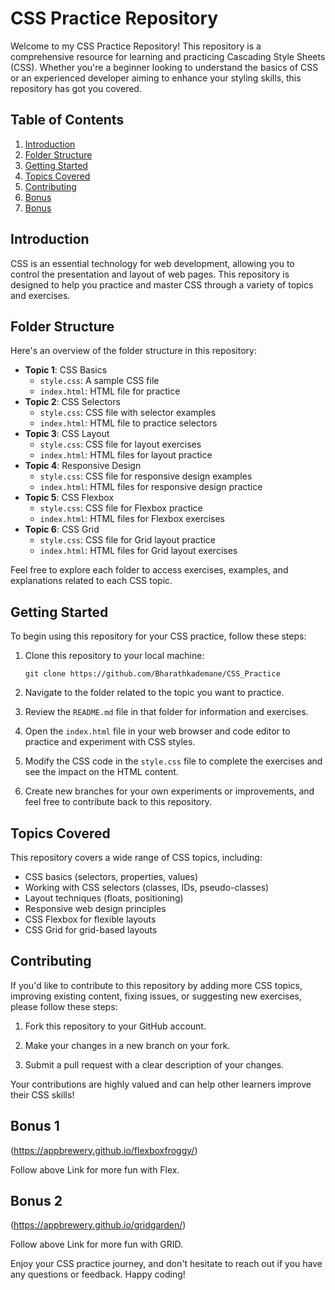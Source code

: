 # CSS Practice Repository

Welcome to my CSS Practice Repository! This repository is a comprehensive resource for learning and practicing Cascading Style Sheets (CSS). Whether you're a beginner looking to understand the basics of CSS or an experienced developer aiming to enhance your styling skills, this repository has got you covered.

## Table of Contents

1. [Introduction](#introduction)
2. [Folder Structure](#folder-structure)
3. [Getting Started](#getting-started)
4. [Topics Covered](#topics-covered)
5. [Contributing](#contributing)
6. [Bonus](#bonus1)
7. [Bonus](#bonus2)

## Introduction

CSS is an essential technology for web development, allowing you to control the presentation and layout of web pages. This repository is designed to help you practice and master CSS through a variety of topics and exercises.

## Folder Structure

Here's an overview of the folder structure in this repository:

- **Topic 1**: CSS Basics
  - `style.css`: A sample CSS file
  - `index.html`: HTML file for practice
- **Topic 2**: CSS Selectors
  - `style.css`: CSS file with selector examples
  - `index.html`: HTML file to practice selectors
- **Topic 3**: CSS Layout
  - `style.css`: CSS file for layout exercises
  - `index.html`: HTML files for layout practice
- **Topic 4**: Responsive Design
  - `style.css`: CSS file for responsive design examples
  - `index.html`: HTML files for responsive design practice
- **Topic 5**: CSS Flexbox
  - `style.css`: CSS file for Flexbox practice
  - `index.html`: HTML files for Flexbox exercises
- **Topic 6**: CSS Grid
  - `style.css`: CSS file for Grid layout practice
  - `index.html`: HTML files for Grid layout exercises

Feel free to explore each folder to access exercises, examples, and explanations related to each CSS topic.

## Getting Started

To begin using this repository for your CSS practice, follow these steps:

1. Clone this repository to your local machine:

   ```shell
   git clone https://github.com/Bharathkademane/CSS_Practice
   ```

2. Navigate to the folder related to the topic you want to practice.

3. Review the `README.md` file in that folder for information and exercises.

4. Open the `index.html` file in your web browser and code editor to practice and experiment with CSS styles.

5. Modify the CSS code in the `style.css` file to complete the exercises and see the impact on the HTML content.

6. Create new branches for your own experiments or improvements, and feel free to contribute back to this repository.

## Topics Covered

This repository covers a wide range of CSS topics, including:

- CSS basics (selectors, properties, values)
- Working with CSS selectors (classes, IDs, pseudo-classes)
- Layout techniques (floats, positioning)
- Responsive web design principles
- CSS Flexbox for flexible layouts
- CSS Grid for grid-based layouts

## Contributing

If you'd like to contribute to this repository by adding more CSS topics, improving existing content, fixing issues, or suggesting new exercises, please follow these steps:

1. Fork this repository to your GitHub account.

2. Make your changes in a new branch on your fork.

3. Submit a pull request with a clear description of your changes.

Your contributions are highly valued and can help other learners improve their CSS skills!

## Bonus 1

(https://appbrewery.github.io/flexboxfroggy/)

Follow above Link for more fun with Flex.

## Bonus 2

(https://appbrewery.github.io/gridgarden/) 

Follow above Link for more fun with GRID.


Enjoy your CSS practice journey, and don't hesitate to reach out if you have any questions or feedback. Happy coding!
